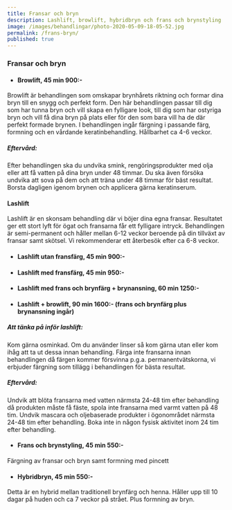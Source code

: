 ```yaml
---
title: Fransar och bryn
description: Lashlift, browlift, hybridbryn och frans och brynstyling
image: /images/behandlingar/photo-2020-05-09-18-05-52.jpg
permalink: /frans-bryn/
published: true
---
```

### Fransar och bryn

* #### Browlift, 45 min 900:-

Browlift är behandlingen som omskapar brynhårets riktning och formar dina bryn till en snygg och perfekt form. Den här behandlingen passar till dig som har tunna bryn och vill skapa en fylligare look, till dig som har ostyriga bryn och vill få dina bryn på plats eller för den som bara vill ha de där perfekt formade brynen. I behandlingen ingår färgning i passande färg, formning och en vårdande keratinbehandling. Hållbarhet ca 4-6 veckor.

##### Eftervård:

Efter behandlingen ska du undvika smink, rengöringsprodukter med olja eller att få vatten på dina bryn under 48 timmar. Du ska även försöka undvika att sova på dem och att träna under 48 timmar för bäst resultat. Borsta dagligen igenom brynen och applicera gärna keratinserum.

#### Lashlift

Lashlift är en skonsam behandling där vi böjer dina egna fransar. Resultatet ger ett stort lyft för ögat och fransarna får ett fylligare intryck. Behandlingen är semi-permanent och håller mellan 6-12 veckor beroende på din tillväxt av fransar samt skötsel. Vi rekommenderar ett återbesök efter ca 6-8 veckor.

* #### Lashlift utan fransfärg, 45 min 900:-
* #### Lashlift med fransfärg, 45 min 950:-
* #### Lashlift med frans och brynfärg + brynansning, 60 min 1250:-
* #### Lashlift + browlift, 90 min 1600:- (frans och brynfärg plus brynansning ingår)

##### Att tänka på inför lashlift:

Kom gärna osminkad. Om du använder linser så kom gärna utan eller kom ihåg att ta ut dessa innan behandling. Färga inte fransarna innan behandlingen då färgen kommer försvinna p.g.a. permanentvätskorna, vi erbjuder färgning som tillägg i behandlingen för bästa resultat.

##### Eftervård:

Undvik att blöta fransarna med vatten närmsta 24-48 tim efter behandling då produkten måste få fäste, spola inte fransarna med varmt vatten på 48 tim. Undvik mascara och oljebaserade produkter i ögonområdet närmsta 24-48 tim efter behandling. Boka inte in någon fysisk aktivitet inom 24 tim efter behandling.

* #### Frans och brynstyling, 45 min 550:-

Färgning av fransar och bryn samt formning med pincett

* #### Hybridbryn, 45 min 550:-

Detta är en hybrid mellan traditionell brynfärg och henna. Håller upp till 10 dagar på huden och ca 7 veckor på strået. Plus formning av bryn.